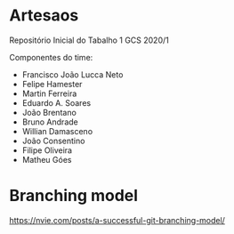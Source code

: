 # Artesaos
Repositório Inicial do Tabalho 1 GCS 2020/1

Componentes do time:
- Francisco João Lucca Neto
- Felipe Hamester
- Martin Ferreira
- Eduardo A. Soares
- João Brentano
- Bruno Andrade
- Willian Damasceno
- João Consentino
- Filipe Oliveira
- Matheu Góes

# Branching model

https://nvie.com/posts/a-successful-git-branching-model/